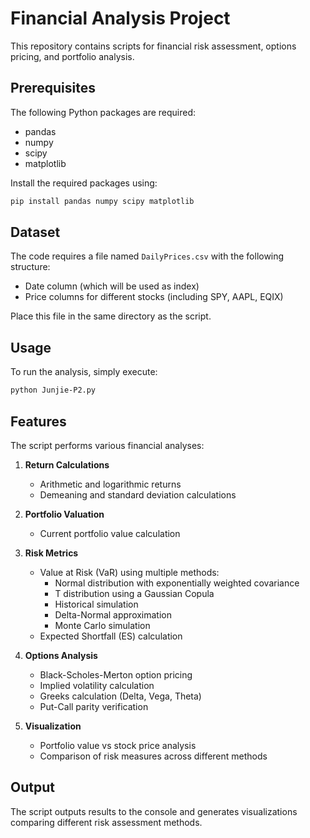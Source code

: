 # Financial Analysis Project

This repository contains scripts for financial risk assessment, options pricing, and portfolio analysis.

## Prerequisites

The following Python packages are required:
- pandas
- numpy
- scipy
- matplotlib

Install the required packages using:
```bash
pip install pandas numpy scipy matplotlib
```

## Dataset

The code requires a file named `DailyPrices.csv` with the following structure:
- Date column (which will be used as index)
- Price columns for different stocks (including SPY, AAPL, EQIX)

Place this file in the same directory as the script.

## Usage

To run the analysis, simply execute:
```bash
python Junjie-P2.py
```

## Features

The script performs various financial analyses:

1. **Return Calculations**
   - Arithmetic and logarithmic returns
   - Demeaning and standard deviation calculations

2. **Portfolio Valuation**
   - Current portfolio value calculation

3. **Risk Metrics**
   - Value at Risk (VaR) using multiple methods:
     - Normal distribution with exponentially weighted covariance
     - T distribution using a Gaussian Copula
     - Historical simulation
     - Delta-Normal approximation
     - Monte Carlo simulation
   - Expected Shortfall (ES) calculation

4. **Options Analysis**
   - Black-Scholes-Merton option pricing
   - Implied volatility calculation
   - Greeks calculation (Delta, Vega, Theta)
   - Put-Call parity verification

5. **Visualization**
   - Portfolio value vs stock price analysis
   - Comparison of risk measures across different methods

## Output

The script outputs results to the console and generates visualizations comparing different risk assessment methods.